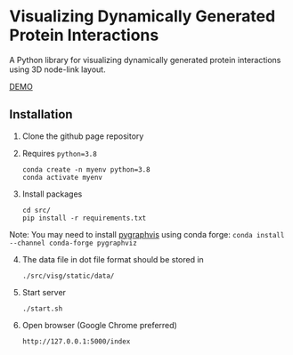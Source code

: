 # Visualizing Dynamically Generated Protein Interactions

A Python library for visualizing dynamically generated protein interactions using 3D node-link layout.

[DEMO](./demo/Protein_Interaction_Demo.mp4)

## Installation

1. Clone the github page repository


2. Requires `python=3.8`

   ```
   conda create -n myenv python=3.8
   conda activate myenv
   ```
3. Install packages
    ```
    cd src/
    pip install -r requirements.txt
    ```
Note: You may need to install [pygraphvis](https://pygraphviz.github.io/documentation/stable/install.html) using conda forge:
`conda install --channel conda-forge pygraphviz`

4. The data file in dot file format should be stored in
   ```
   ./src/visg/static/data/
   ```

5. Start server
   ```
   ./start.sh
   ```

6. Open browser (Google Chrome preferred)
    ```angular2html
    http://127.0.0.1:5000/index
    ```